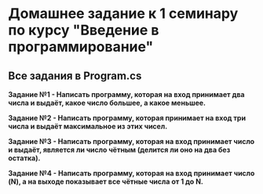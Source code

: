 # Домашнее задание к 1 семинару по курсу "Введение в программирование"

## Все задания в Program.cs

**Задание №1 - Написать программу, которая на вход принимает два числа и выдаёт, какое число большее, а какое меньшее.**

**Задание №2 - Написать программу, которая принимает на вход три числа и выдаёт максимальное из этих чисел.**

**Задание №3 - Написать программу, которая на вход принимает число и выдаёт, является ли число чётным (делится ли оно на два без остатка).**

**Задание №4 - Написать программу, которая на вход принимает число (N), а на выходе показывает все чётные числа от 1 до N.**